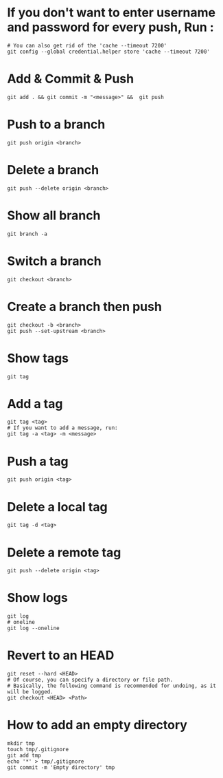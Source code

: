 # If you don't want to enter username and password for every push, Run :
```
# You can also get rid of the 'cache --timeout 7200'
git config --global credential.helper store 'cache --timeout 7200'
```
# Add & Commit & Push
```
git add . && git commit -m "<message>" &&  git push 
```
# Push to a branch
```
git push origin <branch>
```
# Delete a branch
```
git push --delete origin <branch>
```
# Show all branch
```
git branch -a
```
# Switch a branch
```
git checkout <branch>
```
# Create a branch then push
```
git checkout -b <branch>
git push --set-upstream <branch>
```
# Show tags
```
git tag
```
# Add a tag
```
git tag <tag>
# If you want to add a message, run:
git tag -a <tag> -m <message>
```
# Push a tag
```
git push origin <tag>
```
# Delete a local tag
```
git tag -d <tag>
```
# Delete a remote tag
```
git push --delete origin <tag>
```
# Show logs
```
git log
# oneline
git log --oneline
```
# Revert to an HEAD
```
git reset --hard <HEAD>
# Of course, you can specify a directory or file path.
# Basically, the following command is recommended for undoing, as it will be logged.
git checkout <HEAD> <Path>
```
# How to add an empty directory
```
mkdir tmp
touch tmp/.gitignore
git add tmp
echo '*' > tmp/.gitignore
git commit -m 'Empty directory' tmp
```
